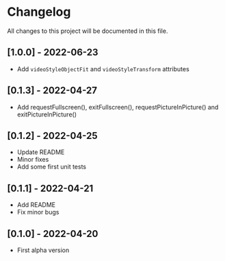 # Changelog
All changes to this project will be documented in this file.

## [1.0.0] - 2022-06-23
- Add `videoStyleObjectFit` and `videoStyleTransform` attributes

## [0.1.3] - 2022-04-27
- Add requestFullscreen(), exitFullscreen(), requestPictureInPicture() and exitPictureInPicture()
    
## [0.1.2] - 2022-04-25
- Update README
- Minor fixes
- Add some first unit tests

## [0.1.1] - 2022-04-21
- Add README
- Fix minor bugs

## [0.1.0] - 2022-04-20
- First alpha version